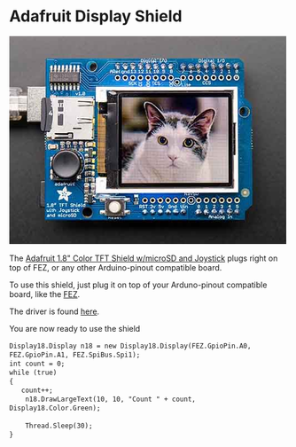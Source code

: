 # Adafruit Display Shield
![Adafruit 1.8" Color TFT Shield w/microSD and Joystick](images/adafruit-tft-joystick-shield.jpg) 

The [Adafruit 1.8" Color TFT Shield w/microSD and Joystick](https://www.adafruit.com/product/802) plugs right on top of FEZ, or any other Arduino-pinout compatible board.

To use this shield, just plug it on top of your Arduno-pinout compatible board, like the [FEZ](../../hardware/products/fez.md).

The driver is found [here](https://github.com/ghi-electronics/TinyCLR-Accessories).


You are now ready to use the shield

```
Display18.Display n18 = new Display18.Display(FEZ.GpioPin.A0, FEZ.GpioPin.A1, FEZ.SpiBus.Spi1);
int count = 0;
while (true)
{
   count++;
    n18.DrawLargeText(10, 10, "Count " + count, Display18.Color.Green);

    Thread.Sleep(30);
}
```
